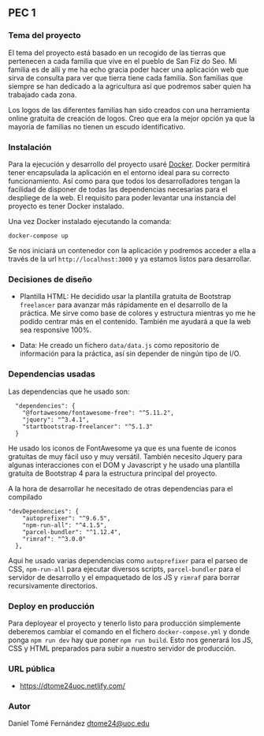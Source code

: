 ## PEC 1

### Tema del proyecto

El tema del proyecto está basado en un recogido de las tierras que pertenecen a cada familia que vive en el pueblo de San Fiz do Seo.
Mi familia es de allí y me ha echo gracia poder hacer una aplicación web que sirva de consulta para ver que tierra tiene cada familia. 
Son familias que siempre se han dedicado a la agricultura así que podremos saber quien ha trabajado cada zona.

Los logos de las diferentes familias han sido creados con una herramienta online gratuita de creación de logos. Creo que era la mejor 
opción ya que la mayoría de familias no tienen un escudo identificativo.

### Instalación

Para la ejecución y desarrollo del proyecto usaré [Docker](https://www.docker.com/). Docker permitirá tener encapsulada la aplicación
en el entorno ideal para su correcto funcionamiento. Así como para que todos los desarrolladores tengan la facilidad de disponer de todas
las dependencias necesarias para el despliege de la web. El requisito para poder levantar una instancia del proyecto es tener Docker
instalado.

Una vez Docker instalado ejecutando la comanda: 

```
docker-compose up
``` 

Se nos iniciará un contenedor con la aplicación y podremos acceder a ella a través de la url `http://localhost:3000` y ya estamos
listos para desarrollar.

### Decisiones de diseño

* Plantilla HTML: He decidido usar la plantilla gratuita de Bootstrap `freelancer` para avanzar más rápidamente en
el desarrollo de la práctica. Me sirve como base de colores y estructura mientras yo me he podido centrar más en el contenido.
También me ayudará a que la web sea responsive 100%.

* Data: He creado un fichero `data/data.js` como repositorio de información para la práctica, así sin depender de ningún tipo
de I/O.

### Dependencias usadas

Las dependencias que he usado son:

```
  "dependencies": {
    "@fortawesome/fontawesome-free": "^5.11.2",
    "jquery": "^3.4.1",
    "startbootstrap-freelancer": "^5.1.3"
  }
```

He usado los iconos de FontAwesome ya que es una fuente de iconos gratuitas de muy fácil uso y muy versátil. También necesito Jquery
para algunas interacciones con el DOM y Javascript y he usado una plantilla gratuita de Bootstrap 4 para la estructura principal
del proyecto.

A la hora de desarrollar he necesitado de otras dependencias para el compilado

```
"devDependencies": {
    "autoprefixer": "^9.6.5",
    "npm-run-all": "^4.1.5",
    "parcel-bundler": "^1.12.4",
    "rimraf": "^3.0.0"
  },
``` 

Aqui he usado varias dependencias como `autoprefixer` para el parseo de CSS, `npm-run-all` para ejecutar diversos scripts, 
`parcel-bundler` para el servidor de desarrollo y el empaquetado de los JS y `rimraf` para borrar recursivamente directorios.

### Deploy en producción

Para deployear el proyecto y tenerlo listo para producción simplemente deberemos cambiar el comando en el fichero `docker-compose.yml`
y donde ponga `npm run dev` hay que poner `npm run build`. Esto nos generará los JS, CSS y HTML preparados para subir a nuestro servidor de producción.

### URL pública

* https://dtome24uoc.netlify.com/

### Autor

Daniel Tomé Fernández <dtome24@uoc.edu>
